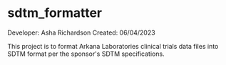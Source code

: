 # sdtm_formatter
Developer: Asha Richardson
Created:  06/04/2023

This project is to format Arkana Laboratories clinical trials data files into 
SDTM format per the sponsor's SDTM specifications.
